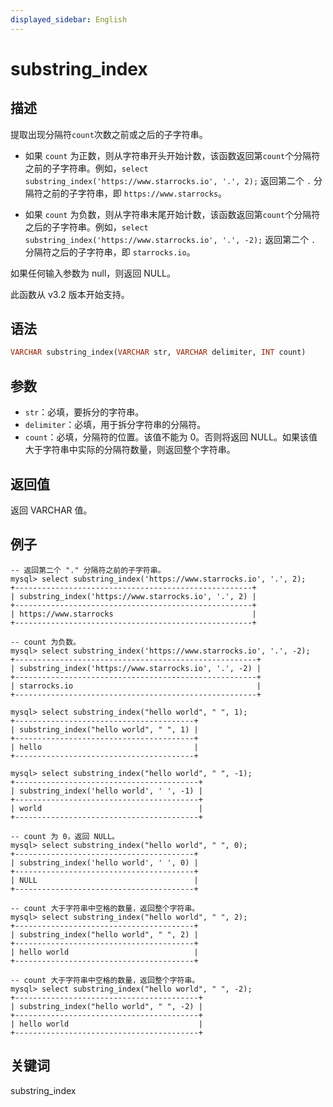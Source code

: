 ```yaml
---
displayed_sidebar: English
---
```


# substring_index

## 描述

提取出现分隔符`count`次数之前或之后的子字符串。

- 如果 `count` 为正数，则从字符串开头开始计数，该函数返回第`count`个分隔符之前的子字符串。例如，`select substring_index('https://www.starrocks.io', '.', 2);` 返回第二个 `.` 分隔符之前的子字符串，即 `https://www.starrocks`。

- 如果 `count` 为负数，则从字符串末尾开始计数，该函数返回第`count`个分隔符之后的子字符串。例如，`select substring_index('https://www.starrocks.io', '.', -2);` 返回第二个 `.` 分隔符之后的子字符串，即 `starrocks.io`。

如果任何输入参数为 null，则返回 NULL。

此函数从 v3.2 版本开始支持。

## 语法

```Haskell
VARCHAR substring_index(VARCHAR str, VARCHAR delimiter, INT count)
```

## 参数

- `str`：必填，要拆分的字符串。
- `delimiter`：必填，用于拆分字符串的分隔符。
- `count`：必填，分隔符的位置。该值不能为 0。否则将返回 NULL。如果该值大于字符串中实际的分隔符数量，则返回整个字符串。

## 返回值

返回 VARCHAR 值。

## 例子

```Plain Text
-- 返回第二个 "." 分隔符之前的子字符串。
mysql> select substring_index('https://www.starrocks.io', '.', 2);
+-----------------------------------------------------+
| substring_index('https://www.starrocks.io', '.', 2) |
+-----------------------------------------------------+
| https://www.starrocks                               |
+-----------------------------------------------------+

-- count 为负数。
mysql> select substring_index('https://www.starrocks.io', '.', -2);
+------------------------------------------------------+
| substring_index('https://www.starrocks.io', '.', -2) |
+------------------------------------------------------+
| starrocks.io                                         |
+------------------------------------------------------+

mysql> select substring_index("hello world", " ", 1);
+----------------------------------------+
| substring_index("hello world", " ", 1) |
+----------------------------------------+
| hello                                  |
+----------------------------------------+

mysql> select substring_index("hello world", " ", -1);
+-----------------------------------------+
| substring_index('hello world', ' ', -1) |
+-----------------------------------------+
| world                                   |
+-----------------------------------------+

-- count 为 0，返回 NULL。
mysql> select substring_index("hello world", " ", 0);
+----------------------------------------+
| substring_index('hello world', ' ', 0) |
+----------------------------------------+
| NULL                                   |
+----------------------------------------+

-- count 大于字符串中空格的数量，返回整个字符串。
mysql> select substring_index("hello world", " ", 2);
+----------------------------------------+
| substring_index("hello world", " ", 2) |
+----------------------------------------+
| hello world                            |
+----------------------------------------+

-- count 大于字符串中空格的数量，返回整个字符串。
mysql> select substring_index("hello world", " ", -2);
+-----------------------------------------+
| substring_index("hello world", " ", -2) |
+-----------------------------------------+
| hello world                             |
+-----------------------------------------+
```

## 关键词

substring_index
